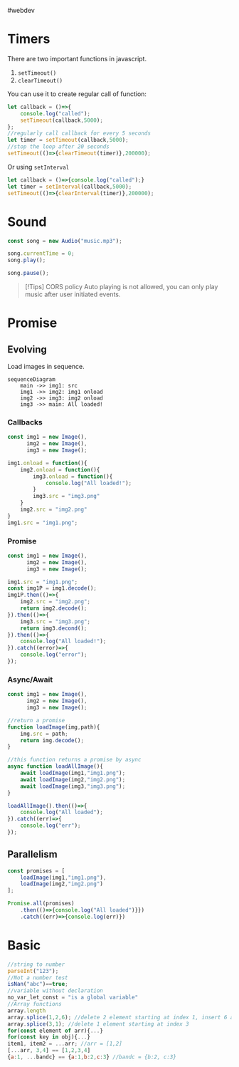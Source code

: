 #webdev 

# Timers
There are two important functions in javascript.
1. `setTimeout()`
2. `clearTimeout()`

You can use it to create regular call of function:
```js
let callback = ()=>{
	console.log("called");
	setTimeout(callback,5000);
};
//regularly call callback for every 5 seconds
let timer = setTimeout(callback,5000);
//stop the loop after 20 seconds
setTimeout(()=>{clearTimeout(timer)},200000);
```

Or using `setInterval`
```js
let callback = ()=>{console.log("called");}
let timer = setInterval(callback,5000); 
setTimeout(()=>{clearInterval(timer)},200000);
```

# Sound

```js
const song = new Audio("music.mp3");

song.currentTime = 0;
song.play();

song.pause();
```

>[!Tips] CORS policy
>Auto playing is not allowed, you can only play music after user initiated events.

# Promise

## Evolving 
Load images in sequence.

```mermaid
sequenceDiagram
	main ->> img1: src
	img1 ->> img2: img1 onload
	img2 ->> img3: img2 onload
	img3 ->> main: All loaded!
```

### Callbacks

```js
const img1 = new Image(),
	  img2 = new Image(),
	  img3 = new Image();

img1.onload = function(){
	img2.onload = function(){
		img3.onload = function(){
			console.log("All loaded!");	
		}
		img3.src = "img3.png"
	}
	img2.src = "img2.png"	
}
img1.src = "img1.png";
```

### Promise

```js
const img1 = new Image(),
	  img2 = new Image(),
	  img3 = new Image();

img1.src = "img1.png";
const img1P = img1.decode();
img1P.then(()=>{
	img2.src = "img2.png";
	return img2.decode();
}).then(()=>{
	img3.src = "img3.png";
	return img3.decond();
}).then(()=>{
	console.log("All loaded!");
}).catch((error)=>{
	console.log("error");
});
```


### Async/Await

```js
const img1 = new Image(),
	  img2 = new Image(),
	  img3 = new Image();

//return a promise
function loadImage(img,path){
	img.src = path;
	return img.decode();
}

//this function returns a promise by async
async function loadAllImage(){
	await loadImage(img1,"img1.png");
	await loadImage(img2,"img2.png");
	await loadImage(img3,"img3.png");
}

loadAllImage().then(()=>{
	console.log("All loaded");
}).catch((err)=>{
	console.log("err");
});
```


## Parallelism

```js
const promises = [
	loadImage(img1,"img1.png"),
	loadImage(img2,"img2.png")
];

Promise.all(promises)
	.then(()=>{console.log("All loaded")}})
	.catch((err)=>{console.log(err)})
```

# Basic
```js
//string to number
parseInt("123");
//Not a number test
isNan("abc")==true;
//variable without declaration
no_var_let_const = "is a global variable"
//Array functions
array.length
array.splice(1,2,6); //delete 2 element starting at index 1, insert 6 at index 1
array.splice(3,1); //delete 1 element starting at index 3
for(const element of arr){...}
for(const key in obj){...}
item1, item2 = ...arr; //arr = [1,2]
[...arr, 3,4] == [1,2,3,4]
{a:1, ...bandc} == {a:1,b:2,c:3} //bandc = {b:2, c:3}
					  
```
